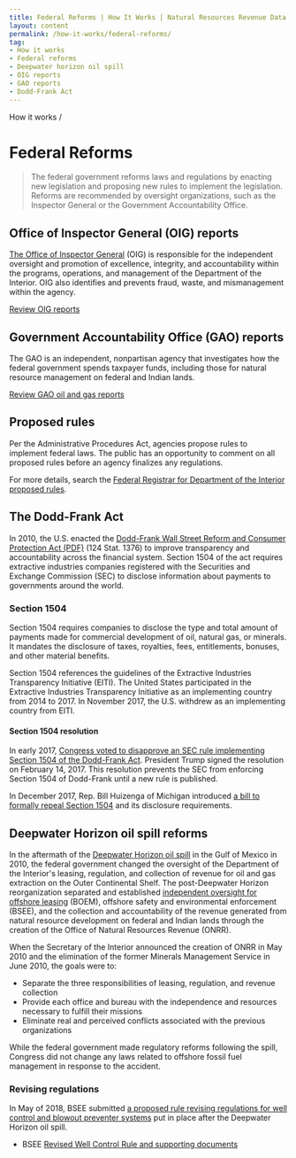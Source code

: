 ```yaml
---
title: Federal Reforms | How It Works | Natural Resources Revenue Data
layout: content
permalink: /how-it-works/federal-reforms/
tag:
- How it works
- Federal reforms
- Deepwater horizon oil spill
- OIG reports
- GAO reports
- Dodd-Frank Act
---
```


<custom-link to="/how-it-works/" className="breadcrumb link-charlie">How it works</custom-link> /
# Federal Reforms

> The federal government reforms laws and regulations by enacting new legislation and proposing new rules to implement the legislation. Reforms are recommended by oversight organizations, such as the Inspector General or the Government Accountability Office.

<h2 id="oig-reports">Office of Inspector General (OIG) reports</h2>

[The Office of Inspector General](https://www.doioig.gov/) (OIG) is responsible for the independent oversight and promotion of excellence, integrity, and accountability within the programs, operations, and management of the Department of the Interior. OIG also identifies and prevents fraud, waste, and mismanagement within the agency.

[Review OIG reports](https://www.doioig.gov/reports)

<h2 id="gao-reports">Government Accountability Office (GAO) reports</h2>

The GAO is an independent, nonpartisan agency that investigates how the federal government spends taxpayer funds, including those for natural resource management on federal and Indian lands.

[Review GAO oil and gas reports](http://www.gao.gov/key_issues/oil_and_natural_gas/issue_summary)

## Proposed rules

Per the Administrative Procedures Act, agencies propose rules to implement federal laws. The public has an opportunity to comment on all proposed rules before an agency finalizes any regulations.

For more details, search the [Federal Registrar for Department of the Interior proposed rules](https://www.federalregister.gov/documents/search?conditions%5Bagencies%5D%5B%5D=interior-department&conditions%5Btype%5D%5B%5D=PRORULE).

<h2 id="dodd-frank">The Dodd-Frank Act</h2>

In 2010, the U.S. enacted the [Dodd-Frank Wall Street Reform and Consumer Protection Act (PDF)](http://www.gpo.gov/fdsys/pkg/PLAW-111publ203/pdf/PLAW-111publ203.pdf) (124 Stat. 1376) to improve transparency and accountability across the financial system. Section 1504 of the act requires extractive industries companies registered with the Securities and Exchange Commission (SEC) to disclose information about payments to governments around the world.

### Section 1504

Section 1504 requires companies to disclose the type and total amount of payments made for commercial development of oil, natural gas, or minerals. It mandates the disclosure of taxes, royalties, fees, entitlements, bonuses, and other material benefits. 

Section 1504 references the guidelines of the Extractive Industries Transparency Initiative (EITI). The United States participated in the Extractive Industries Transparency Initiative as an implementing country from 2014 to 2017. In November 2017, the U.S. withdrew as an implementing country from EITI.

#### Section 1504 resolution

In early 2017, [Congress voted to disapprove an SEC rule implementing Section 1504 of the Dodd-Frank Act](https://www.congress.gov/bill/115th-congress/house-joint-resolution/41/). President Trump signed the resolution on February 14, 2017. This resolution prevents the SEC from enforcing Section 1504 of Dodd-Frank until a new rule is published.

In December 2017, Rep. Bill Huizenga of Michigan introduced [a bill to formally repeal Section 1504](https://www.congress.gov/bill/115th-congress/house-bill/4519/) and its disclosure requirements.

<h2 id="deepwater-horizon-oil-spill">Deepwater Horizon oil spill reforms</h2>

In the aftermath of the [Deepwater Horizon oil spill](http://www.gpo.gov/fdsys/pkg/GPO-OILCOMMISSION/pdf/GPO-OILCOMMISSION.pdf) in the Gulf of Mexico in 2010, the federal government changed the oversight of the Department of the Interior's leasing, regulation, and collection of revenue for oil and gas extraction on the Outer Continental Shelf. The post-Deepwater Horizon reorganization separated and established [independent oversight for offshore leasing](http://www.boem.gov/Reforms-since-the-Deepwater-Horizon-Tragedy/) (<glossary-term>BOEM</glossary-term>), offshore safety and environmental enforcement (<glossary-term>BSEE</glossary-term>), and the collection and accountability of the revenue generated from natural resource development on federal and Indian lands through the creation of the Office of Natural Resources Revenue (ONRR).

When the Secretary of the Interior announced the creation of ONRR in May 2010 and the elimination of the former Minerals Management Service in June 2010, the goals were to:

- Separate the three responsibilities of leasing, regulation, and revenue collection
- Provide each office and bureau with the independence and resources necessary to fulfill their missions
- Eliminate real and perceived conflicts associated with the previous organizations

While the federal government made regulatory reforms following the spill, Congress did not change any laws related to offshore fossil fuel management in response to the accident.

### Revising regulations

In May of 2018, BSEE submitted [a proposed rule revising regulations for well control and blowout preventer systems](https://www.federalregister.gov/documents/2018/07/05/2018-14483/oil-and-gas-and-sulfur-operations-in-the-outer-continental-shelf-blowout-preventer-systems-and-well) put in place after the Deepwater Horizon oil spill.

- BSEE [Revised Well Control Rule and supporting documents](https://www.bsee.gov/guidance-and-regulations/regulations/revised-well-control-rule-summary-page)

